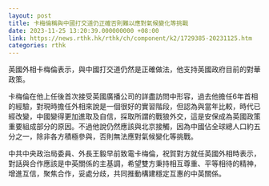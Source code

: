 ```yaml
---
layout: post
title: 卡梅倫稱與中國打交道仍正確否則難以應對氣候變化等挑戰
date: 2023-11-25 13:20:39.000000000 +08:00
link: https://news.rthk.hk/rthk/ch/component/k2/1729385-20231125.htm
categories: rthk
---
```


英國外相卡梅倫表示，與中國打交道仍然是正確做法，他支持英國政府目前的對華政策。

卡梅倫在他上任後首次接受英國廣播公司的詳盡訪問中形容，過去他擔任6年首相的經驗，對現時擔任外相來說是一個很好的實習階段，但認為與當年比較，時代已經改變，中國變得更加進取及自信，採取所謂的戰狼外交，這是安保成為英國政策重要組成部分的原因。不過他說仍然應該與北京接觸，因為中國佔全球總人口約五分之一，除非各方積極參與，否則無法應對氣候變化等挑戰。

中共中央政治局委員、外長王毅早前致電卡梅倫，祝賀對方就任英國外相時表示，對話與合作應該是中英關係的主基調，希望雙方秉持相互尊重、平等相待的精神，增進互信，聚焦合作，妥處分歧，共同推動構建穩定互惠的中英關係。
